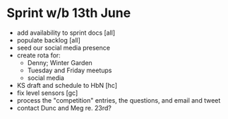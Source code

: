 Sprint w/b 13th June
===

- add availability to sprint docs [all]
- populate backlog [all]
- seed our social media presence
- create rota for:
  - Denny; Winter Garden
  - Tuesday and Friday meetups
  - social media
- KS draft and schedule to HbN [hc]
- fix level sensors [gc]
- process the "competition" entries, the questions, and email and tweet
- contact Dunc and Meg re. 23rd?
